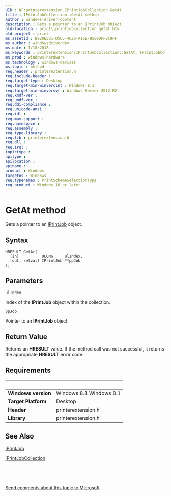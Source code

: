 ```yaml
---
UID : NF:printerextension.IPrintJobCollection.GetAt
title : IPrintJobCollection::GetAt method
author : windows-driver-content
description : Gets a pointer to an IPrintJob object.
old-location : print\iprintjobcollection_getat.htm
old-project : print
ms.assetid : B920E5D1-D565-4626-A15E-8500DFFBC9FF
ms.author : windowsdriverdev
ms.date : 1/18/2018
ms.keywords : printerextension/IPrintJobCollection::GetAt, IPrintJobCollection, print.iprintjobcollection_getat, IPrintJobCollection interface [Print Devices], GetAt method, GetAt, IPrintJobCollection::GetAt, GetAt method [Print Devices], IPrintJobCollection interface, GetAt method [Print Devices]
ms.prod : windows-hardware
ms.technology : windows-devices
ms.topic : method
req.header : printerextension.h
req.include-header : 
req.target-type : Desktop
req.target-min-winverclnt : Windows 8.1
req.target-min-winversvr : Windows Server 2012 R2
req.kmdf-ver : 
req.umdf-ver : 
req.ddi-compliance : 
req.unicode-ansi : 
req.idl : 
req.max-support : 
req.namespace : 
req.assembly : 
req.type-library : 
req.lib : printerextension.h
req.dll : 
req.irql : 
topictype : 
apitype : 
apilocation : 
apiname : 
product : Windows
targetos : Windows
req.typenames : PrintSchemaSelectionType
req.product : Windows 10 or later.
---
```



# GetAt method
Gets a pointer to an <a href="..\printerextension\nn-printerextension-iprintjob.md">IPrintJob</a> object.

## Syntax

````
HRESULT GetAt(
  [in]          ULONG     ulIndex,
  [out, retval] IPrintJob **ppJob
);
````

## Parameters

`ulIndex`

Index of the <b>IPrintJob</b> object within the collection.

`ppJob`

Pointer to an <b>IPrintJob</b> object.


## Return Value

Returns an <b>HRESULT</b> value. If the method call was not successful, it returns the appropriate <b>HRESULT</b> error code.


## Requirements
| &nbsp; | &nbsp; |
| ---- |:---- |
| **Windows version** | Windows 8.1 Windows 8.1 |
| **Target Platform** | Desktop |
| **Header** | printerextension.h |
| **Library** | printerextension.h |

## See Also

<a href="..\printerextension\nn-printerextension-iprintjob.md">IPrintJob</a>

<a href="..\printerextension\nn-printerextension-iprintjobcollection.md">IPrintJobCollection</a>

 

 

<a href="mailto:wsddocfb@microsoft.com?subject=Documentation%20feedback [print\print]:%20IPrintJobCollection::GetAt method%20 RELEASE:%20(1/18/2018)&amp;body=%0A%0APRIVACY STATEMENT%0A%0AWe use your feedback to improve the documentation. We don't use your email address for any other purpose, and we'll remove your email address from our system after the issue that you're reporting is fixed. While we're working to fix this issue, we might send you an email message to ask for more info. Later, we might also send you an email message to let you know that we've addressed your feedback.%0A%0AFor more info about Microsoft's privacy policy, see http://privacy.microsoft.com/en-us/default.aspx." title="Send comments about this topic to Microsoft">Send comments about this topic to Microsoft</a>